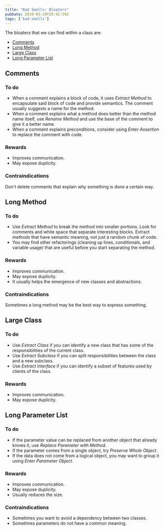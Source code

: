```yaml
---
title: "Bad Smells: Bloaters"
pubDate: 2019-03-19T20:42:59Z
tags: ['bad-smells']
---
```

The bloaters that we can find within a class are:

* [Comments](#comments)
* [Long Method](#long-method)
* [Large Class](#large-class)
* [Long Parameter List](#long-parameter-list)

## Comments
### To do

* When a comment explains a block of code, it uses *Extract Method* to encapsulate said block of code and provide semantics. The comment usually suggests a name for the method.
* When a comment explains what a method does better than the method name itself, use *Rename Method* and use the base of the comment to give it a better name.
* When a comment explains preconditions, consider using *Enter Assertion* to replace the comment with code.

### Rewards

* Improves communication.
* May expose duplicity.

### Contraindications

Don't delete comments that explain why something is done a certain way.

## Long Method
### To do

* Use *Extract Method* to break the method into smaller portions. Look for comments and white space that separate interesting blocks. Extract methods that have semantic meaning, not just a random chunk of code.
* You may find other refactorings (cleaning up lines, conditionals, and variable usage) that are useful before you start separating the method.

### Rewards

* Improves communication.
* May expose duplicity.
* It usually helps the emergence of new classes and abstractions.

### Contraindications

Sometimes a long method may be the best way to express something.

## Large Class
### To do

* Use *Extract Class* if you can identify a new class that has some of the responsibilities of the current class.
* Use *Extract Subclass* if you can split responsibilities between the class and a new subclass.
* Use *Extract Interface* if you can identify a subset of features used by clients of the class.

### Rewards

* Improves communication.
* May expose duplicity.

## Long Parameter List
### To do

* If the parameter value can be replaced from another object that already knows it, use *Replace Parameter with Method*.
* If the parameter comes from a single object, try *Preserve Whole Object*.
* If the data does not come from a logical object, you may want to group it using *Enter Parameter Object*.

### Rewards

* Improves communication.
* May expose duplicity.
* Usually reduces the size.

### Contraindications

* Sometimes you want to avoid a dependency between two classes.
* Sometimes parameters do not have a common meaning.